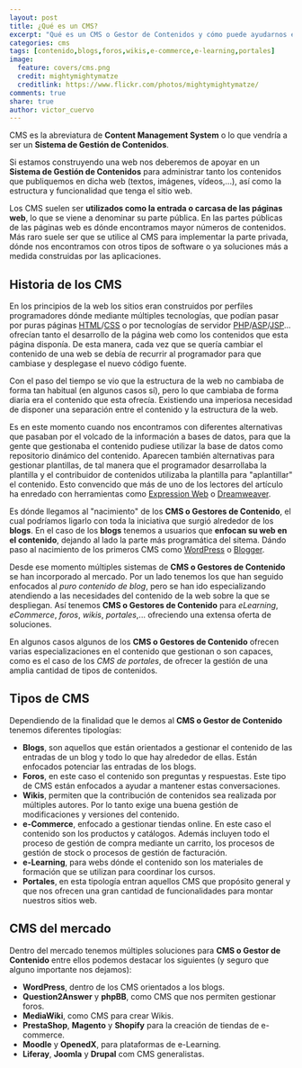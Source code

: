 ```yaml
---
layout: post
title: ¿Qué es un CMS?
excerpt: "Qué es un CMS o Gestor de Contenidos y cómo puede ayudarnos en la construcción y diseño de nuestras webs."
categories: cms
tags: [contenido,blogs,foros,wikis,e-commerce,e-learning,portales]
image:
  feature: covers/cms.png
  credit: mightymightymatze
  creditlink: https://www.flickr.com/photos/mightymightymatze/
comments: true
share: true
author: victor_cuervo
---
```


CMS es la abreviatura de **Content Management System** o lo que vendría a ser un **Sistema de Gestión de Contenidos**.

Si estamos construyendo una web nos deberemos de apoyar en un **Sistema de Gestión de Contenidos** para administrar tanto los contenidos que publiquemos en dicha web (textos, imágenes, vídeos,...), así como la estructura y funcionalidad que tenga el sitio web.

Los CMS suelen ser **utilizados como la entrada o carcasa de las páginas web**, lo que se viene a denominar su parte pública. En las partes públicas de las páginas web es dónde encontramos mayor números de contenidos. Más raro suele ser que se utilice al CMS para implementar la parte privada, dónde nos encontramos con otros tipos de software o ya soluciones más a medida construidas por las aplicaciones.

## Historia de los CMS
En los principios de la web los sitios eran construidos por perfiles programadores dónde mediante múltiples tecnologías, que podían pasar por puras páginas [HTML][HTML]/[CSS][CSS] o por tecnologías de servidor [PHP][PHP]/[ASP][ASP]/[JSP][JSP]... ofrecían tanto el desarrollo de la página web como los contenidos que esta página disponía. De esta manera, cada vez que se quería cambiar el contenido de una web se debía de recurrir al programador para que cambiase y desplegase el nuevo código fuente.

Con el paso del tiempo se vio que la estructura de la web no cambiaba de forma tan habitual (en algunos casos sí), pero lo que cambiaba de forma diaria era el contenido que esta ofrecía. Existiendo una imperiosa necesidad de disponer una separación entre el contenido y la estructura de la web.

Es en este momento cuando nos encontramos con diferentes alternativas que pasaban por el volcado de la información a bases de datos, para que la gente que gestionaba el contenido pudiese utilizar la base de datos como repositorio dinámico del contenido. Aparecen también alternativas para gestionar plantillas, de tal manera que el programador desarrollaba la plantilla y el contribuidor de contenidos utilizaba la plantilla para "aplantillar" el contenido. Esto convencido que más de uno de los lectores del artículo ha enredado con herramientas como [Expression Web][ExpressionWeb] o [Dreamweaver][Dreamweaver].

Es dónde llegamos al "nacimiento" de los **CMS o Gestores de Contenido**, el cual podríamos ligarlo con toda la iniciativa que surgió alrededor de los **blogs**. En el caso de los **blogs** tenemos a usuarios que  **enfocan su web en el contenido**, dejando al lado la parte más programática del sitema. Dándo paso al nacimiento de los primeros CMS como [WordPress][WordPress] o [Blogger][Blogger].

Desde ese momento múltiples sistemas de **CMS o Gestores de Contenido** se han incorporado al mercado. Por un lado tenemos los que han seguido enfocados al *puro contenido de blog*, pero se han ido especializando atendiendo a las necesidades del contenido de la web sobre la que se despliegan. Así tenemos **CMS o Gestores de Contenido** para *eLearning*, *eCommerce*, *foros*, *wikis*, *portales*,... ofreciendo una extensa oferta de soluciones.

En algunos casos algunos de los **CMS o Gestores de Contenido** ofrecen varias especializaciones en el contenido que gestionan o son capaces, como es el caso de los *CMS de portales*, de ofrecer la gestión de una amplia cantidad de tipos de contenidos.


## Tipos de CMS

Dependiendo de la finalidad que le demos al **CMS o Gestor de Contenido** tenemos diferentes tipologías:

* **Blogs**, son aquellos que están orientados a gestionar el contenido de las entradas de un blog y todo lo que hay alrededor de ellas. Están enfocados potenciar las entradas de los blogs.
* **Foros**, en este caso el contenido son preguntas y respuestas. Este tipo de CMS están enfocados a ayudar a mantener estas conversaciones.
* **Wikis**, permiten que la contribución de contenidos sea realizada por múltiples autores. Por lo tanto exige una buena gestión de modificaciones y versiones del contenido.
* **e-Commerce**, enfocado a gestionar tiendas online. En este caso el contenido son los productos y catálogos. Además incluyen todo el proceso de gestión de compra mediante un carrito, los procesos de gestión de stock o procesos de gestión de facturación.
* **e-Learning**, para webs dónde el contenido son los materiales de formación que se utilizan para coordinar los cursos.
* **Portales**, en esta tipología entran aquellos CMS que propósito general y que nos ofrecen una gran cantidad de funcionalidades para montar nuestros sitios web.

## CMS del mercado
Dentro del mercado tenemos múltiples soluciones para **CMS o Gestor de Contenido** entre ellos podemos destacar los siguientes (y seguro que alguno importante nos dejamos):

* **WordPress**, dentro de los CMS orientados a los blogs.
* **Question2Answer** y **phpBB**, como CMS que nos permiten gestionar foros.
* **MediaWiki**, como CMS para crear Wikis.
* **PrestaShop**, **Magento** y **Shopify** para la creación de tiendas de e-commerce.
* **Moodle** y **OpenedX**, para plataformas de e-Learning.
* **Liferay**, **Joomla** y **Drupal** com CMS generalistas.


[HTML]: http://www.manualweb.net/html/
[CSS]: http://lineadecodigo.com/categoria/css/
[JSP]: http://lineadecodigo.com/tag/java-jsp/
[ASP]: http://lineadecodigo.com/categoria/asp/
[PHP]: http://lineadecodigo.com/categoria/php/
[ExpressionWeb]: https://es.wikipedia.org/wiki/Expression_Web
[Dreamweaver]: https://es.wikipedia.org/wiki/Adobe_Dreamweaver
[WordPress]: https://wordpress.org/
[Blogger]: https://www.blogger.com/
